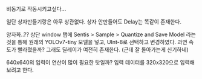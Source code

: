 비동기로 작동시키고싶다...

일단 상자만들기랑은 아무 상관없다. 상자 안만들어도 Delay는 똑같이 존재한다.

양자화..??
상단 window 탭에 Sentis > Sample > Quantize and Save Model 라는것을 통해 원래의 YOLOv7-tiny 모델을 넣고, UInt-8로 선택하고 변경하였다.
과연 속도가 빨라졌을까?
그래도 딜레이가 여전히 존재한다. (근데 잘 돌아가는게 신기하네)

640x640의 입력이 연산이 많이 필요한 탓일까?
입력 데이터를 320x320으로 입력해보려고 한다.
